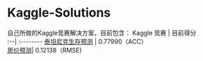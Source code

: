 # Kaggle-Solutions
自己所做的Kaggle竞赛解决方案，目前包含：
Kaggle 竞赛     | 目前得分  
:--| :-------- 
[泰坦尼克生存预测](https://www.kaggle.com/c/titanic) | 0.77990（ACC）  
[房价预测](https://www.kaggle.com/c/house-prices-advanced-regression-techniques)| 0.12138（RMSE)
